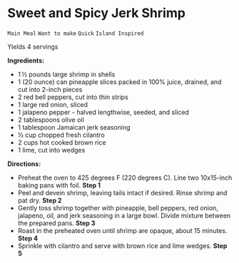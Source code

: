 # Sweet and Spicy Jerk Shrimp

`Main Meal` `Want to make` `Quick` `Island Inspired`

Yields 4 servings

**Ingredients:**

- 1 ½ pounds large shrimp in shells 
- 1 (20 ounce) can pineapple slices packed in 100% juice, drained, and cut into 2-inch pieces 
- 2 red bell peppers, cut into thin strips 
- 1 large red onion, sliced 
- 1 jalapeno pepper - halved lengthwise, seeded, and sliced 
- 2 tablespoons olive oil 
- 1 tablespoon Jamaican jerk seasoning 
- ½ cup chopped fresh cilantro 
- 2 cups hot cooked brown rice 
- 1 lime, cut into wedges

**Directions:**

- Preheat the oven to 425 degrees F (220 degrees C). Line two 10x15-inch baking pans with foil.
    **Step 1**
- Peel and devein shrimp, leaving tails intact if desired. Rinse shrimp and pat dry.
    **Step 2**
- Gently toss shrimp together with pineapple, bell peppers, red onion, jalapeno, oil, and jerk seasoning in a large bowl. Divide mixture between the prepared pans.
    **Step 3**
- Roast in the preheated oven until shrimp are opaque, about 15 minutes.
    **Step 4**
- Sprinkle with cilantro and serve with brown rice and lime wedges.
    **Step 5**
